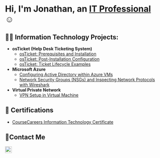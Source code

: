 <h1>Hi, I'm Jonathan, an <a href="https://linkedin.com/in/jonathan-alejandro5">IT Professional</a>☺</h1>

<h2>👨‍💻 Information Technology Projects:</h2>

- <b>osTicket (Help Desk Ticketing System)</b>
  - [osTicket: Prerequisites and Installation](https://github.com/jonalejandro5/osticket-prereqs)
  - [osTicket: Post-Installation Configuration](https://github.com/jonalejandro5/post-install-config)
  - [osTicket: Ticket Lifecycle Examples](https://github.com/jonalejandro5/ticket-lifecycle)
- <b>Microsoft Azure</b>
  - [Configuring Active Directory within Azure VMs](https://github.com/jonalejandro5/configure-ad)
  - [Network Security Groups (NSGs) and Inspecting Network Protocols with Wireshark](https://github.com/jonalejandro5/azure-network-protocols)
- <b>Virtual Private Network</b>
  - [VPN Setup in Virtual Machine](https://github.com/jonalejandro5/VPNSetup)

<h2>📄 Certifications</h2>

- [CourseCareers Information Technology Certificate](https://imgur.com)  

<h2>📩Contact Me</h2>

[<img align="left" alt="Jon | LinkedIn" width="22px" src="https://cdn.jsdelivr.net/npm/simple-icons@v3/icons/linkedin.svg" />][linkedin]


[linkedin]: https://linkedin.com/in/jonathan-alejandro5
